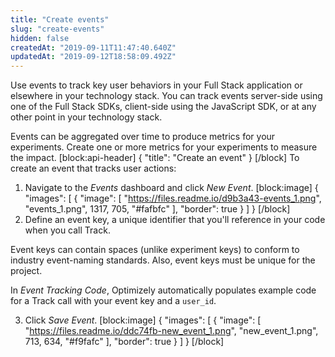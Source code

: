 ```yaml
---
title: "Create events"
slug: "create-events"
hidden: false
createdAt: "2019-09-11T11:47:40.640Z"
updatedAt: "2019-09-12T18:58:09.492Z"
---
```

Use events to track key user behaviors in your Full Stack application or elsewhere in your technology stack. You can track events server-side using one of the Full Stack SDKs, client-side using the JavaScript SDK, or at any other point in your technology stack.

Events can be aggregated over time to produce metrics for your experiments. Create one or more metrics for your experiments to measure the impact.
[block:api-header]
{
  "title": "Create an event"
}
[/block]
To create an event that tracks user actions:
1. Navigate to the _Events_ dashboard and click _New Event_.
[block:image]
{
  "images": [
    {
      "image": [
        "https://files.readme.io/d9b3a43-events_1.png",
        "events_1.png",
        1317,
        705,
        "#fafbfc"
      ],
      "border": true
    }
  ]
}
[/block]
2. Define an event key, a unique identifier that you'll reference in your code when you call Track.

Event keys can contain spaces (unlike experiment keys) to conform to industry event-naming standards. Also, event keys must be unique for the project.

In _Event Tracking Code_, Optimizely automatically populates example code for a Track call with your event key and a `user_id`.

3. Click _Save Event_.
[block:image]
{
  "images": [
    {
      "image": [
        "https://files.readme.io/ddc74fb-new_event_1.png",
        "new_event_1.png",
        713,
        634,
        "#f9fafc"
      ],
      "border": true
    }
  ]
}
[/block]